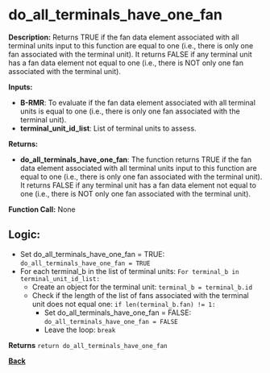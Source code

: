 # do_all_terminals_have_one_fan   

**Description:** Returns TRUE if the fan data element associated with all terminal units input to this function are equal to one (i.e., there is only one fan associated with the terminal unit). It returns FALSE if any terminal unit has a fan data element not equal to one (i.e., there is NOT only one fan associated with the terminal unit).   
   

**Inputs:**  
- **B-RMR**: To evaluate if the fan data element associated with all terminal units is equal to one (i.e., there is only one fan associated with the terminal unit).   
- **terminal_unit_id_list**: List of terminal units to assess.

**Returns:**  
- **do_all_terminals_have_one_fan**: The function returns TRUE if the fan data element associated with all terminal units input to this function are equal to one (i.e., there is only one fan associated with the terminal unit). It returns FALSE if any terminal unit has a fan data element not equal to one (i.e., there is NOT only one fan associated with the terminal unit).     
 
**Function Call:**  None  

## Logic: 
- Set do_all_terminals_have_one_fan = TRUE: `do_all_terminals_have_one_fan = TRUE`  
- For each terminal_b in the list of terminal units: `For terminal_b in terminal_unit_id_list:`  
    - Create an object for the terminal unit: `terminal_b = terminal_b.id`  
    - Check if the length of the list of fans associated with the terminal unit does not equal one: `if len(terminal_b.fan) != 1:`
        - Set do_all_terminals_have_one_fan = FALSE: `do_all_terminals_have_one_fan = FALSE`  
        - Leave the loop: `break`  

**Returns** `return do_all_terminals_have_one_fan`  

**[Back](../_toc.md)**
